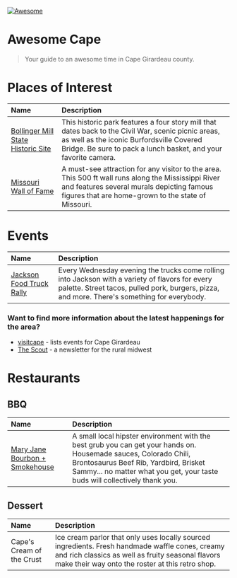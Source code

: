 [![Awesome](https://awesome.re/badge-flat2.svg)](https://awesome.re)
# Awesome Cape
> Your guide to an awesome time in Cape Girardeau county.

# Places of Interest
| Name | Description |
| :---------- | :---------- |
| [Bollinger Mill State Historic Site](https://mostateparks.com/park/bollinger-mill-state-historic-site) | This historic park features a four story mill that dates back to the Civil War, scenic picnic areas, as well as the iconic Burfordsville Covered Bridge. Be sure to pack a lunch basket, and your favorite camera. |
| [Missouri Wall of Fame](https://en.wikipedia.org/wiki/Missouri_Wall_of_Fame) | A must-see attraction for any visitor to the area. This 500 ft wall runs along the Mississippi River and features several murals depicting famous figures that are home-grown to the state of Missouri. |

# Events
| Name | Description |
| :---------- | :---------- |
| [Jackson Food Truck Rally](https://www.facebook.com/JFTRally/) | Every Wednesday evening the trucks come rolling into Jackson with a variety of flavors for every palette. Street tacos, pulled pork, burgers, pizza, and more. There's something for everybody. |

### Want to find more information about the latest happenings for the area?
- [visitcape](https://www.visitcape.com/events/) - lists events for Cape Girardeau
- [The Scout](https://thescout.io/) - a newsletter for the rural midwest

# Restaurants

## BBQ
| Name | Description |
| :---------- | :---------- |
| [Mary Jane Bourbon + Smokehouse](https://www.mjbsmokehouse.com/) | A small local hipster environment with the best grub you can get your hands on. Housemade sauces, Colorado Chili, Brontosaurus Beef Rib, Yardbird, Brisket Sammy... no matter what you get, your taste buds will collectively thank you. |

## Dessert
| Name | Description |
| :---------- | :---------- |
| Cape's Cream of the Crust | Ice cream parlor that only uses locally sourced ingredients. Fresh handmade waffle cones, creamy and rich classics as well as fruity seasonal flavors make their way onto the roster at this retro shop. |
